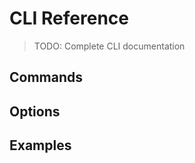 # CLI Reference

> TODO: Complete CLI documentation

## Commands
<!-- TODO: All commands -->

## Options
<!-- TODO: All flags and options -->

## Examples
<!-- TODO: Usage examples -->
